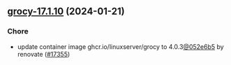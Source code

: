 

## [grocy-17.1.10](https://github.com/truecharts/charts/compare/grocy-17.1.9...grocy-17.1.10) (2024-01-21)

### Chore



- update container image ghcr.io/linuxserver/grocy to 4.0.3[@052e6b5](https://github.com/052e6b5) by renovate ([#17355](https://github.com/truecharts/charts/issues/17355))